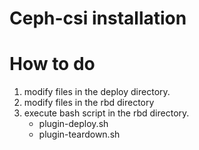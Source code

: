 # Ceph-csi installation

# How to do
1. modify files in the deploy directory.
2. modify files in the rbd directory
3. execute bash script in the rbd directory.
   - plugin-deploy.sh
   - plugin-teardown.sh
